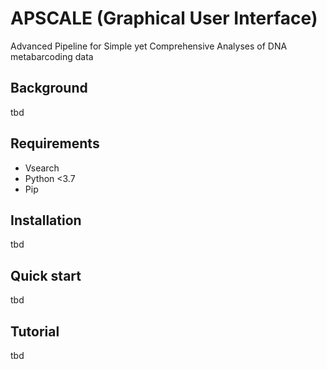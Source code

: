 # APSCALE (Graphical User Interface)

Advanced Pipeline for Simple yet Comprehensive Analyses of DNA metabarcoding data

## Background

tbd

## Requirements

* Vsearch
* Python <3.7
* Pip

## Installation

tbd

## Quick start

tbd

## Tutorial

tbd



